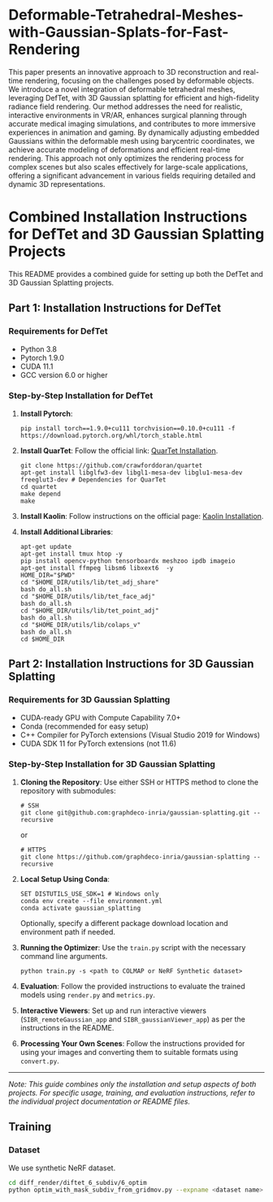 # Deformable-Tetrahedral-Meshes-with-Gaussian-Splats-for-Fast-Rendering

This paper presents an innovative approach to 3D reconstruction and real-time rendering, focusing on the challenges posed by deformable objects. We introduce a novel integration of deformable tetrahedral meshes, leveraging DefTet, with 3D Gaussian splatting for efficient and high-fidelity radiance field rendering. Our method addresses the need for realistic, interactive environments in VR/AR, enhances surgical planning through accurate medical imaging simulations, and contributes to more immersive experiences in animation and gaming. By dynamically adjusting embedded Gaussians within the deformable mesh using barycentric coordinates, we achieve accurate modeling of deformations and efficient real-time rendering. This approach not only optimizes the rendering process for complex scenes but also scales effectively for large-scale applications, offering a significant advancement in various fields requiring detailed and dynamic 3D representations.

# Combined Installation Instructions for DefTet and 3D Gaussian Splatting Projects

This README provides a combined guide for setting up both the DefTet and 3D Gaussian Splatting projects.

## Part 1: Installation Instructions for DefTet

### Requirements for DefTet
- Python 3.8
- Pytorch 1.9.0
- CUDA 11.1
- GCC version 6.0 or higher

### Step-by-Step Installation for DefTet
1. **Install Pytorch**:
   ```
   pip install torch==1.9.0+cu111 torchvision==0.10.0+cu111 -f https://download.pytorch.org/whl/torch_stable.html
   ```

2. **Install QuarTet**:
   Follow the official link: [QuarTet Installation](https://github.com/crawforddoran/quartet).
   ```
   git clone https://github.com/crawforddoran/quartet
   apt-get install libglfw3-dev libgl1-mesa-dev libglu1-mesa-dev freeglut3-dev # Dependencies for QuarTet
   cd quartet
   make depend
   make 
   ```

3. **Install Kaolin**:
   Follow instructions on the official page: [Kaolin Installation](https://kaolin.readthedocs.io/en/latest/notes/installation.html).

4. **Install Additional Libraries**:
   ```
   apt-get update
   apt-get install tmux htop -y
   pip install opencv-python tensorboardx meshzoo ipdb imageio
   apt-get install ffmpeg libsm6 libxext6  -y
   HOME_DIR="$PWD"
   cd "$HOME_DIR/utils/lib/tet_adj_share"
   bash do_all.sh
   cd "$HOME_DIR/utils/lib/tet_face_adj"
   bash do_all.sh
   cd "$HOME_DIR/utils/lib/tet_point_adj"
   bash do_all.sh
   cd "$HOME_DIR/utils/lib/colaps_v"
   bash do_all.sh
   cd $HOME_DIR
   ```

## Part 2: Installation Instructions for 3D Gaussian Splatting

### Requirements for 3D Gaussian Splatting
- CUDA-ready GPU with Compute Capability 7.0+
- Conda (recommended for easy setup)
- C++ Compiler for PyTorch extensions (Visual Studio 2019 for Windows)
- CUDA SDK 11 for PyTorch extensions (not 11.6)

### Step-by-Step Installation for 3D Gaussian Splatting
1. **Cloning the Repository**:
   Use either SSH or HTTPS method to clone the repository with submodules:
   ```
   # SSH
   git clone git@github.com:graphdeco-inria/gaussian-splatting.git --recursive
   ```
   or
   ```
   # HTTPS
   git clone https://github.com/graphdeco-inria/gaussian-splatting --recursive
   ```

2. **Local Setup Using Conda**:
   ```
   SET DISTUTILS_USE_SDK=1 # Windows only
   conda env create --file environment.yml
   conda activate gaussian_splatting
   ```
   Optionally, specify a different package download location and environment path if needed.

3. **Running the Optimizer**:
   Use the `train.py` script with the necessary command line arguments.
   ```
   python train.py -s <path to COLMAP or NeRF Synthetic dataset>
   ```

4. **Evaluation**:
   Follow the provided instructions to evaluate the trained models using `render.py` and `metrics.py`.

5. **Interactive Viewers**:
   Set up and run interactive viewers (`SIBR_remoteGaussian_app` and `SIBR_gaussianViewer_app`) as per the instructions in the README.

6. **Processing Your Own Scenes**:
   Follow the instructions provided for using your images and converting them to suitable formats using `convert.py`.

---

*Note: This guide combines only the installation and setup aspects of both projects. For specific usage, training, and evaluation instructions, refer to the individual project documentation or README files.*

## Training
### Dataset
We use synthetic NeRF dataset.
```bash
cd diff_render/diftet_6_subdiv/6_optim
python optim_with_mask_subdiv_from_gridmov.py --expname <dataset name> --datadir <path to data directory> --savedir <path to output directory> --gaussianpth <path to gaussian point cloud from 3DGS> --remote
```

